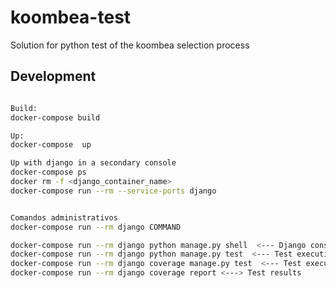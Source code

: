 # koombea-test
Solution for python test of the koombea selection process

## Development

```bash

Build:
docker-compose build

Up:
docker-compose  up

Up with django in a secondary console
docker-compose ps
docker rm -f <django_container_name>
docker-compose run --rm --service-ports django


Comandos administrativos
docker-compose run --rm django COMMAND

docker-compose run --rm django python manage.py shell  <--- Django console
docker-compose run --rm django python manage.py test  <--- Test execution
docker-compose run --rm django coverage manage.py test  <--- Test execution with coverage
docker-compose run --rm django coverage report <---> Test results
```